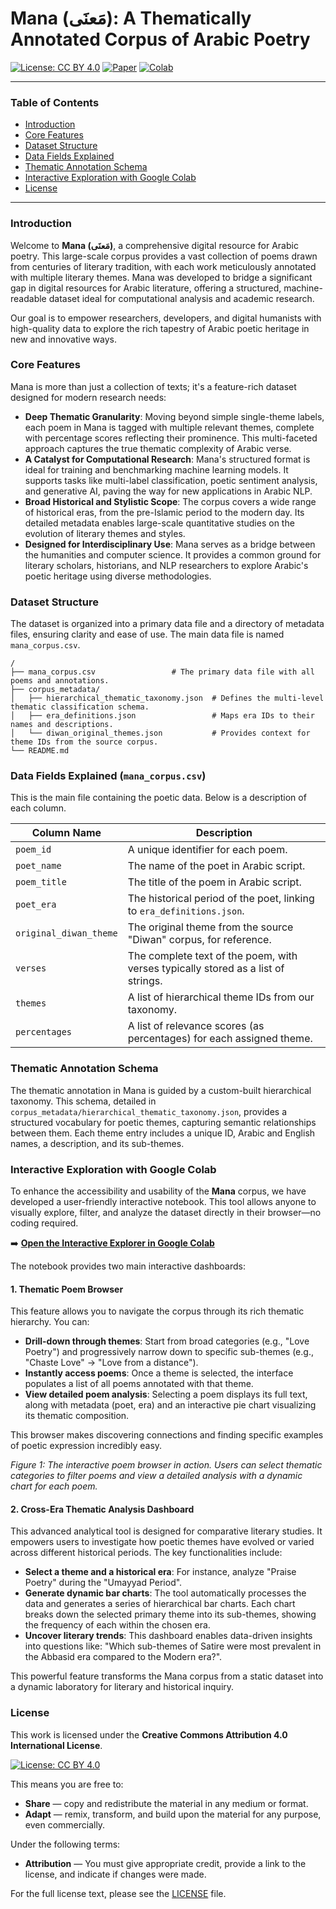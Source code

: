 # Mana (مَعنَى): A Thematically Annotated Corpus of Arabic Poetry

[![License: CC BY 4.0](https://img.shields.io/badge/License-CC%20BY%204.0-blue.svg)](https://creativecommons.org/licenses/by/4.0/)
[![Paper](https://img.shields.io/badge/Read%20the%20Paper-Data%20in%20Brief-b51e44.svg)](https://doi.org/YOUR_PAPER_DOI_HERE) <!-- <-- الرجاء وضع رابط الـ DOI الخاص بالورقة عند نشره -->
[![Colab](https://colab.research.google.com/assets/colab-badge.svg)](https://colab.research.google.com/drive/1Z6r-Q37jYzyjHcR-nAtRXRfr9BTAWLYG?usp=drive_link) 

---

### Table of Contents
- [Introduction](#introduction)
- [Core Features](#core-features)
- [Dataset Structure](#dataset-structure)
- [Data Fields Explained](#data-fields-explained-mana_corpuscsv)
- [Thematic Annotation Schema](#thematic-annotation-schema)
- [Interactive Exploration with Google Colab](#interactive-exploration-with-google-colab)
- [License](#license)

---

### Introduction

Welcome to **Mana (مَعنَى)**, a comprehensive digital resource for Arabic poetry. This large-scale corpus provides a vast collection of poems drawn from centuries of literary tradition, with each work meticulously annotated with multiple literary themes. Mana was developed to bridge a significant gap in digital resources for Arabic literature, offering a structured, machine-readable dataset ideal for computational analysis and academic research.

Our goal is to empower researchers, developers, and digital humanists with high-quality data to explore the rich tapestry of Arabic poetic heritage in new and innovative ways.

### Core Features

Mana is more than just a collection of texts; it's a feature-rich dataset designed for modern research needs:

*   **Deep Thematic Granularity**: Moving beyond simple single-theme labels, each poem in Mana is tagged with multiple relevant themes, complete with percentage scores reflecting their prominence. This multi-faceted approach captures the true thematic complexity of Arabic verse.
*   **A Catalyst for Computational Research**: Mana's structured format is ideal for training and benchmarking machine learning models. It supports tasks like multi-label classification, poetic sentiment analysis, and generative AI, paving the way for new applications in Arabic NLP.
*   **Broad Historical and Stylistic Scope**: The corpus covers a wide range of historical eras, from the pre-Islamic period to the modern day. Its detailed metadata enables large-scale quantitative studies on the evolution of literary themes and styles.
*   **Designed for Interdisciplinary Use**: Mana serves as a bridge between the humanities and computer science. It provides a common ground for literary scholars, historians, and NLP researchers to explore Arabic's poetic heritage using diverse methodologies.

### Dataset Structure

The dataset is organized into a primary data file and a directory of metadata files, ensuring clarity and ease of use. The main data file is named `mana_corpus.csv`.

```
/
├── mana_corpus.csv                 # The primary data file with all poems and annotations.
├── corpus_metadata/
│   ├── hierarchical_thematic_taxonomy.json  # Defines the multi-level thematic classification schema.
│   ├── era_definitions.json                 # Maps era IDs to their names and descriptions.
│   └── diwan_original_themes.json           # Provides context for theme IDs from the source corpus.
└── README.md
```

### Data Fields Explained (`mana_corpus.csv`)

This is the main file containing the poetic data. Below is a description of each column.

| Column Name            | Description                                                                   |
| ---------------------- | ----------------------------------------------------------------------------- |
| `poem_id`              | A unique identifier for each poem.                                            |
| `poet_name`            | The name of the poet in Arabic script.                                        |
| `poem_title`           | The title of the poem in Arabic script.                                       |
| `poet_era`             | The historical period of the poet, linking to `era_definitions.json`.         |
| `original_diwan_theme` | The original theme from the source "Diwan" corpus, for reference.             |
| `verses`               | The complete text of the poem, with verses typically stored as a list of strings. |
| `themes`               | A list of hierarchical theme IDs from our taxonomy.                           |
| `percentages`          | A list of relevance scores (as percentages) for each assigned theme.          |

### Thematic Annotation Schema

The thematic annotation in Mana is guided by a custom-built hierarchical taxonomy. This schema, detailed in `corpus_metadata/hierarchical_thematic_taxonomy.json`, provides a structured vocabulary for poetic themes, capturing semantic relationships between them. Each theme entry includes a unique ID, Arabic and English names, a description, and its sub-themes.

### Interactive Exploration with Google Colab

To enhance the accessibility and usability of the **Mana** corpus, we have developed a user-friendly interactive notebook. This tool allows anyone to visually explore, filter, and analyze the dataset directly in their browser—no coding required.

➡️ **[Open the Interactive Explorer in Google Colab](https://colab.research.google.com/github/YOUR_USERNAME/YOUR_REPO/blob/main/Mana_Interactive_Explorer.ipynb)** <!-- <-- الرجاء تعديل الرابط -->

The notebook provides two main interactive dashboards:

#### 1. Thematic Poem Browser

This feature allows you to navigate the corpus through its rich thematic hierarchy. You can:

*   **Drill-down through themes**: Start from broad categories (e.g., "Love Poetry") and progressively narrow down to specific sub-themes (e.g., "Chaste Love" -> "Love from a distance").
*   **Instantly access poems**: Once a theme is selected, the interface populates a list of all poems annotated with that theme.
*   **View detailed poem analysis**: Selecting a poem displays its full text, along with metadata (poet, era) and an interactive pie chart visualizing its thematic composition.

This browser makes discovering connections and finding specific examples of poetic expression incredibly easy.


*Figure 1: The interactive poem browser in action. Users can select thematic categories to filter poems and view a detailed analysis with a dynamic chart for each poem.*

#### 2. Cross-Era Thematic Analysis Dashboard

This advanced analytical tool is designed for comparative literary studies. It empowers users to investigate how poetic themes have evolved or varied across different historical periods. The key functionalities include:

*   **Select a theme and a historical era**: For instance, analyze "Praise Poetry" during the "Umayyad Period".
*   **Generate dynamic bar charts**: The tool automatically processes the data and generates a series of hierarchical bar charts. Each chart breaks down the selected primary theme into its sub-themes, showing the frequency of each within the chosen era.
*   **Uncover literary trends**: This dashboard enables data-driven insights into questions like: "Which sub-themes of Satire were most prevalent in the Abbasid era compared to the Modern era?".

This powerful feature transforms the Mana corpus from a static dataset into a dynamic laboratory for literary and historical inquiry.

### License

This work is licensed under the **Creative Commons Attribution 4.0 International License**.

[![License: CC BY 4.0](https://licensebuttons.net/l/by/4.0/88x31.png)](https://creativecommons.org/licenses/by/4.0/)

This means you are free to:
*   **Share** — copy and redistribute the material in any medium or format.
*   **Adapt** — remix, transform, and build upon the material for any purpose, even commercially.

Under the following terms:
*   **Attribution** — You must give appropriate credit, provide a link to the license, and indicate if changes were made.

For the full license text, please see the [LICENSE](https://github.com/NoorBayan/Mana/blob/main/LICENSE) file.
